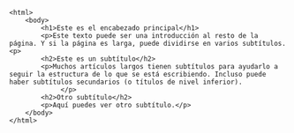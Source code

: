 <code>
&lt;html&gt;
	&lt;body&gt;
		&lt;h1&gt;Este es el encabezado principal&lt;/h1&gt;
		&lt;p&gt;Este texto puede ser una introducción al resto de la página. Y si la página es larga, puede dividirse en varios subtítulos.&lt;p&gt;
		&lt;h2&gt;Este es un subtítulo&lt;/h2&gt;
		&lt;p&gt;Muchos artículos largos tienen subtítulos para ayudarlo a seguir la estructura de lo que se está escribiendo. Incluso puede haber subtítulos secundarios (o títulos de nivel inferior).
			 &lt;/p&gt;
		&lt;h2&gt;Otro subtítulo&lt;/h2&gt;
		&lt;p&gt;Aquí puedes ver otro subtítulo.&lt;/p&gt;
	&lt;/body&gt;
&lt;/html&gt;
</code>